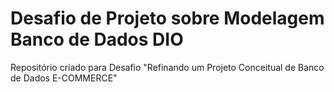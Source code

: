 # Desafio de Projeto sobre Modelagem Banco de Dados DIO

Repositório criado para Desafio "Refinando um Projeto Conceitual de Banco de Dados E-COMMERCE"


